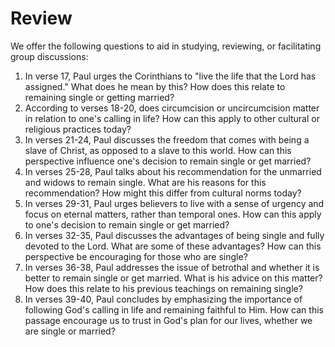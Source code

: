 # Review

We offer the following questions to aid in studying, reviewing, or facilitating group discussions:

1. In verse 17, Paul urges the Corinthians to "live the life that the Lord has assigned." What does he mean by this? How does this relate to remaining single or getting married?
2. According to verses 18-20, does circumcision or uncircumcision matter in relation to one's calling in life? How can this apply to other cultural or religious practices today?
3. In verses 21-24, Paul discusses the freedom that comes with being a slave of Christ, as opposed to a slave to this world. How can this perspective influence one's decision to remain single or get married?
4. In verses 25-28, Paul talks about his recommendation for the unmarried and widows to remain single. What are his reasons for this recommendation? How might this differ from cultural norms today?
5. In verses 29-31, Paul urges believers to live with a sense of urgency and focus on eternal matters, rather than temporal ones. How can this apply to one's decision to remain single or get married?
6. In verses 32-35, Paul discusses the advantages of being single and fully devoted to the Lord. What are some of these advantages? How can this perspective be encouraging for those who are single?
7. In verses 36-38, Paul addresses the issue of betrothal and whether it is better to remain single or get married. What is his advice on this matter? How does this relate to his previous teachings on remaining single?
8. In verses 39-40, Paul concludes by emphasizing the importance of following God's calling in life and remaining faithful to Him. How can this passage encourage us to trust in God's plan for our lives, whether we are single or married?

